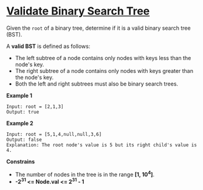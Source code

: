 # [Validate Binary Search Tree](https://leetcode.com/explore/interview/card/top-interview-questions-easy/94/trees/625/)
Given the `root` of a binary tree, determine if it is a valid binary search tree (BST).

A **valid BST** is defined as follows:
- The left subtree of a node contains only nodes with keys less than the node's key.
- The right subtree of a node contains only nodes with keys greater than the node's key.
- Both the left and right subtrees must also be binary search trees.

**Example 1**
```
Input: root = [2,1,3]
Output: true
```

**Example 2**
```
Input: root = [5,1,4,null,null,3,6]
Output: false
Explanation: The root node's value is 5 but its right child's value is 4.
```

**Constrains**
- The number of nodes in the tree is in the range **[1, 10<sup>4</sup>]**.
- **-2<sup>31</sup> <= Node.val <= 2<sup>31</sup> - 1**
